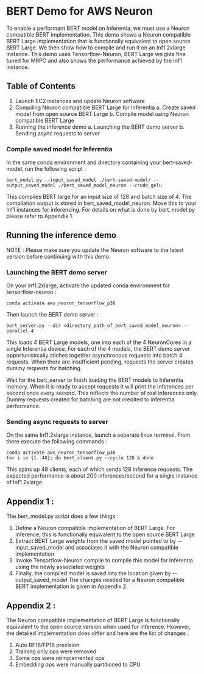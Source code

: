 # BERT Demo for AWS Neuron

To enable a performant BERT model on Inferentia, we must use a Neuron compatible BERT implementation. This demo shows a Neuron compatible BERT Large implementation that is functionally equivalent to open source BERT Large. We then show how to compile and run it on an Inf1.2xlarge instance. This demo uses Tensorflow-Neuron, BERT Large weights fine tuned for MRPC and also shows the performance achieved by the Inf1 instance. 

## Table of Contents

1. Launch EC2 instances and update Neuron software
2. Compiling Neuron compatible BERT Large for Inferentia
   a. Create saved model from open source BERT Large
   b. Compile model using Neuron compatible BERT Large
3. Running the inference demo
   a. Launching the BERT demo server
   b. Sending async requests to server

### Compile saved model for Inferentia
In the same conda environment and directory containing your bert-saved-model, run the following script :

```
bert_model.py --input_saved_model ./bert-saved-model/ --output_saved_model ./bert_saved_model_neuron --crude_gelu
```

This compiles BERT large for an input size of 128 and batch size of 4. The compilation output is stored in bert_saved_model_neuron. Move this to your Inf1 instances for inferencing. For details on what is done by bert_model.py please refer to Appendix 1.


## Running the inference demo
NOTE : Please make sure you update the Neuron software to the latest version before continuing with this demo.

### Launching the BERT demo server
On your inf1.2xlarge, activate the updated conda environment for tensorflow-neuron :

```
conda activate aws_neuron_tensorflow_p36

```

Then launch the BERT demo server :
```
bert_server.py --dir <directory_path_of_bert_saved_model_neuron> --parallel 4
```
This loads 4 BERT Large models, one into each of the 4 NeuronCores in a single Inferentia device. For each of the 4 models, the BERT demo server opportunistically stiches together asynchronous requests into batch 4 requests. When there are insufficient pending, requests the server creates dummy requests for batching.

Wait for the bert_server to finish loading the BERT models to Inferentia memory. When it is ready to accept requests it will print the inferences per second once every second. This reflects the number of real inferences only. Dummy requests created for batching are not credited to inferentia performance.

### Sending async requests to server
On the same Inf1.2xlarge instance, launch a separate linux terminal. From there execute the following commands :

```
conda activate aws_neuron_tensorflow_p36
for i in {1..48}; do bert_client.py --cycle 128 & done
```

This spins up 48 clients, each of which sends 128 inference requests. The expected performance is about 200 inferences/second for a single instance of Inf1.2xlarge.


## Appendix 1 :
The bert_model.py script does a few things :
1. Define a Neuron compatible implementation of BERT Large. For inference, this is functionally equivalent to the open source BERT Large
2. Extract BERT Large weights from the saved model pointed to by --input_saved_model and associates it with the Neuron compatible implementation
3. Invoke Tensorflow-Neuron compile to compile this model for Inferentia using the newly associated weights
4. Finally, the compiled model is saved into the location given by --output_saved_model
The changes needed for a Neuron compatible BERT implementation is given in Appendix 2.


## Appendix 2 :
The Neuron compatible implementation of BERT Large is functionally equivalent to the open source version when used for inference. However, the detailed implementation does differ and here are the list of changes :

1. Auto BF16/FP16 precision
2. Training only ops were removed
3. Some ops were reimplemented ops
4. Embedding ops were manually partitioned to CPU



